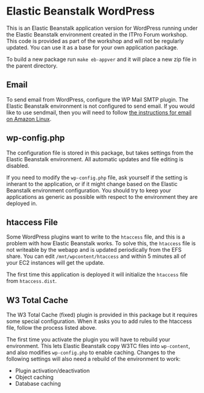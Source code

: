 Elastic Beanstalk WordPress
===========================

This is an Elastic Beanstalk application version for WordPress running under
the Elastic Beanstalk environment created in the ITPro Forum workshop. This code
is provided as part of the workshop and will not be regularly updated. You can
use it as a base for your own application package.

To build a new package run `make eb-appver` and it will place a new zip file in
the parent directory.

## Email

To send email from WordPress, configure the WP Mail SMTP plugin. The Elastic
Beanstalk environment is not configured to send email. If you would like to
use sendmail, then you will need to follow [the instructions for email on Amazon Linux](http://docs.aws.amazon.com/ses/latest/DeveloperGuide/sendmail.html).

## wp-config.php

The configuration file is stored in this package, but takes settings from the
Elastic Beanstalk environment. All automatic updates and file editing is
disabled.

If you need to modify the `wp-config.php` file, ask yourself if the setting is
inherant to the application, or if it might change based on the Elastic
Beanstalk environment configuration. You should try to keep your applications
as generic as possible with respect to the environment they are deployed in.

## htaccess File

Some WordPress plugins want to write to the `htaccess` file, and this is a problem
with how Elastic Beanstalk works. To solve this, the `htaccess` file is not
writeable by the webapp and is updated periodically from the EFS share. You can
edit `/mnt/wpcontent/htaccess` and within 5 minutes all of your EC2 instances
will get the update.

The first time this application is deployed it will initialize the `htaccess`
file from `htaccess.dist`.

## W3 Total Cache

The W3 Total Cache (fixed) plugin is provided in this package but it requires
some special configuration. When it asks you to add rules to the htaccess file,
follow the process listed above.

The first time you activate the plugin you will have to rebuild your
environment. This lets Elastic Beanstalk copy W3TC files into `wp-content`, and
also modifies `wp-config.php` to enable caching. Changes to the following
settings will also need a rebuild of the environment to work:

* Plugin activation/deactivation
* Object caching
* Database caching
